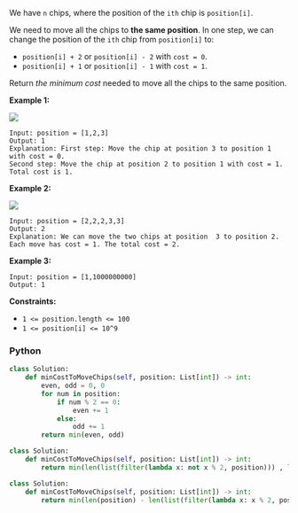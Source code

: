 We have  `n`  chips, where the position of the  `ith`  chip is  `position[i]`.

We need to move all the chips to  **the same position**. In one step, we can change the position of the  `ith`  chip from  `position[i]`  to:

-   `position[i] + 2`  or  `position[i] - 2`  with  `cost = 0`.
-   `position[i] + 1`  or  `position[i] - 1`  with  `cost = 1`.

Return  _the minimum cost_  needed to move all the chips to the same position.

**Example 1:**

![](https://assets.leetcode.com/uploads/2020/08/15/chips_e1.jpg)
```
Input: position = [1,2,3]
Output: 1
Explanation: First step: Move the chip at position 3 to position 1 with cost = 0.
Second step: Move the chip at position 2 to position 1 with cost = 1.
Total cost is 1.
```

**Example 2:**

![](https://assets.leetcode.com/uploads/2020/08/15/chip_e2.jpg)
```
Input: position = [2,2,2,3,3]
Output: 2
Explanation: We can move the two chips at position  3 to position 2. Each move has cost = 1. The total cost = 2.
```

**Example 3:**
```
Input: position = [1,1000000000]
Output: 1
```

**Constraints:**

-   `1 <= position.length <= 100`
-   `1 <= position[i] <= 10^9`


### Python
```python
class Solution:
    def minCostToMoveChips(self, position: List[int]) -> int:
        even, odd = 0, 0
        for num in position:
            if num % 2 == 0:
                even += 1
            else:
                odd += 1
        return min(even, odd)
```

```python
class Solution:
    def minCostToMoveChips(self, position: List[int]) -> int:
        return min(len(list(filter(lambda x: not x % 2, position))) , len(list(filter(lambda x: x % 2, position))))
```

```python
class Solution:
    def minCostToMoveChips(self, position: List[int]) -> int:
        return min(len(position) - len(list(filter(lambda x: x % 2, position))) , len(list(filter(lambda x: x % 2, position))))
```

